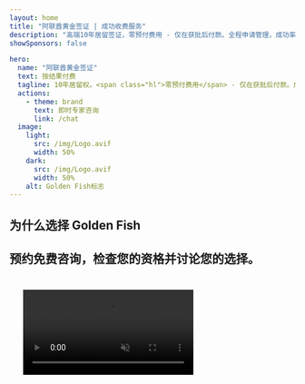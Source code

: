 ```yaml
---
layout: home
title: "阿联酋黄金签证 | 成功收费服务"
description: "高端10年居留签证，零预付费用 - 仅在获批后付款。全程申请管理，成功率98%。免费续签服务，仅需政府费用。"
showSponsors: false

hero:
  name: "阿联酋黄金签证"
  text: 按结果付费
  tagline: 10年居留权。<span class="hl">零预付费用</span> - 仅在获批后付款。成功率98%。
  actions:
    - theme: brand
      text: 即时专家咨询
      link: /chat
  image:
    light:
      src: /img/Logo.avif
      width: 50%
    dark:
      src: /img/Logo.avif
      width: 50%
    alt: Golden Fish标志
---
```


<FeatureCards :features="[
  {
    title: '阿联酋黄金签证优势',
    items: [
      '10年有效期，在保持符合条件的情况下可选择续签',
      '**无需每6个月入境阿联酋**',
      '允许100%企业所有权',
      '可担保家庭成员和无限制家政人员',
      '可担保25岁以下子女',
      '包含父母担保',
      '无需担保人或雇主'
    ],
    linkText: '了解更多',
    link: '../../company-registration/golden-visa#key-benefits-of-the-uae-golden-visa',
    icon: {
      light: '/img/iStock-1785818081.avif',
      dark: '/img/iStock-1203821481.avif',
      alt: '签证服务',
      width: '100%'
    }
  },
  {
    title: '如何获得阿联酋黄金签证',
    // details: '选择您的资格路径：',
    items: [
      '在阿联酋房产投资200万迪拉姆',
      '在阿联酋投资基金存款200万迪拉姆',
      '拥有200万迪拉姆资本的企业',
      '年度FTA贡献25万迪拉姆',
      '专业技能人才',
      '天才人才'
    ],
    linkText: '了解更多',
    link: '../../company-registration/golden-visa#uae-golden-visa-eligibility-and-requirements',
    icon: {
      light: '/img/iStock-1333000394.avif',
      dark: '/img/iStock-584576538.avif',
      alt: '签证服务',
      width: '10%'
    }
  },
  {
    title: '黄金签证流程',
    bullet: '✓',
    items: [
      '初步资格评估',
      '文件准备和验证',
      '体检和生物识别',
      '申请提交和处理',
      'Emirates ID和签证签发',
      '家庭签证担保（可选）'
    ],
    linkText: '了解更多',
    link: '../../company-registration/golden-visa#uae-golden-visa-application-process',
    icon: {
      light: '/img/ILONMASKID.webp',
      dark: '/img/ILONMASKID.webp',
      alt: '签证服务',
      width: '100%'
    }
  }
]" />

## 为什么选择 Golden Fish

<BenefitsList :features="[
  {
    icon: '🏢',
    title: '本地 UAE 专业知识',
    text: '迪拜的专业团队在整个流程的每一步都提供专家指导。'
  },
  {
    icon: '📊',
    title: '经验证的成功率',
    text: '通过我们的优质处理服务，签证、银行账户和公司注册的批准率超过90%，已成功办理数百个案例。'
  },
  {
    icon: '💸',
    title: '**基于成功的费用**',
    text: '[仅在批准后付费](/uae-business/benefits/success-based-fees)。完全透明，无隐藏费用。'
  },
]" />

## 预约免费咨询，检查您的资格并讨论您的选择。

<video  autoplay muted playsinline style="padding: 24px" >
  <source src="/img/iStock-2185912341.mp4" type="video/mp4">
</video>

<ContactForm buttonText="咨询专家" />

<!-- <ImageGrid :images="[
  { src: '/img/ILONMASKID.webp', href: './immigration.md', alt: '阿联酋移民' },
  { src: '/img/ILONMASKID.webp', href: './immigration.md', alt: '阿联酋移民' },
]"/> -->
